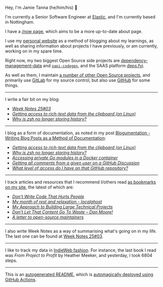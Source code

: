 Hey, I'm Jamie
Tanna (he/him/his) 👋

I'm currently a Senior Software Engineer at [Elastic](https://elastic.co/), and I'm currently based in Nottingham.

I have a [/now page](https://www.jvt.me/now/?utm_campaign=github-jamietanna), which aims to be a more up-to-date about page.

I use my [personal website](https://www.jvt.me/?utm_campaign=github-jamietanna) as a method of blogging about my learnings, as well as sharing information about projects I have previously, or am currently, working on in my spare time.

Right now, my two biggest Open Source side projects are [dependency-management-data](https://dmd.tanna.dev) and [`oapi-codegen`](https://github.com/deepmap/oapi-codegen/), and the SAAS platform [deps.fyi](https://deps.fyi).

As well as them, I maintain [a number of other Open Source projects](https://www.jvt.me/open-source/?utm_campaign=github-jamietanna), and primarily use [GitLab](https://gitlab.com/jamietanna) for my source control, but also use [GitHub](https://github.com/jamietanna) for some things.

---

I write a fair bit on my blog:


- [_Week Notes 25#03_](https://www.jvt.me/week-notes/2025/03/?utm_campaign=github-jamietanna)
- [_Getting access to rich-text data from the clipboard (on Linux)_](https://www.jvt.me/posts/2025/01/26/linux-html-clipboard/?utm_campaign=github-jamietanna)
- [_Why is zsh no longer storing history?_](https://www.jvt.me/posts/2025/01/22/zsh-history-loss/?utm_campaign=github-jamietanna)

---

I blog as a form of documentation, as noted in my post [Blogumentation - Writing Blog Posts as a Method of Documentation](https://www.jvt.me/posts/2017/06/25/blogumentation/?utm_campaign=github-jamietanna):


- [_Getting access to rich-text data from the clipboard (on Linux)_](https://www.jvt.me/posts/2025/01/26/linux-html-clipboard/?utm_campaign=github-jamietanna)
- [_Why is zsh no longer storing history?_](https://www.jvt.me/posts/2025/01/22/zsh-history-loss/?utm_campaign=github-jamietanna)
- [_Accessing private Go modules in a Docker container_](https://www.jvt.me/posts/2025/01/14/go-private-docker/?utm_campaign=github-jamietanna)
- [_Getting all comments from a given user on a GitHub Discussion_](https://www.jvt.me/posts/2025/01/08/github-discussion-comments/?utm_campaign=github-jamietanna)
- [_What level of access do I have on that GitHub repository?_](https://www.jvt.me/posts/2025/01/02/what-access-github/?utm_campaign=github-jamietanna)

---

I track articles and resources that I recommend I/others read [as bookmarks on my site](https://www.jvt.me/kind/bookmarks/?utm_campaign=github-jamietanna), the latest of which are:


- [_Don’t Write Code That Hurts People_](https://blog.carlana.net/post/2016-11-17-dont-hurt-people/?utm_campaign=github-jamietanna)
- [_My month of rest and relaxation - localghost_](https://localghost.dev/blog/my-month-of-rest-and-relaxation/?utm_campaign=github-jamietanna)
- [_My Approach to Building Large Technical Projects_](https://mitchellh.com/writing/building-large-technical-projects?utm_campaign=github-jamietanna)
- [_Don’t Let That Content Go To Waste – Dan Moore!_](https://www.mooreds.com/wordpress/archives/3667?utm_campaign=github-jamietanna)
- [_A letter to open-source maintainers_](https://xuanwo.io/2024/10-a-letter-to-open-source-maintainers/?utm_campaign=github-jamietanna)

---

I also write Week Notes as a way of summarising what's going on in my life. The last one can be found at [Week Notes 25#03](https://www.jvt.me/week-notes/2025/03/?utm_campaign=github-jamietanna).

---

I like to track my data in [IndieWeb fashion](https://indieweb.org/why). For instance, the last book I read was _From Project to Profit_ by Heather Meeker, and yesterday, I took 6804 steps.

---
This is an [autogenerated README](https://www.jvt.me/posts/2022/01/12/autogenerated-profile-readme/?utm_campaign=github-jamietanna), which is [automagically deployed using GitHub Actions](https://github.com/jamietanna/jamietanna/blob/main/.github/workflows/rebuild.yml).
